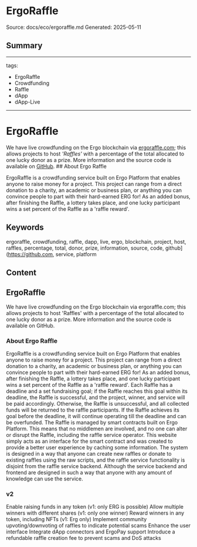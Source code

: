 # ErgoRaffle
Source: docs/eco/ergoraffle.md
Generated: 2025-05-11

## Summary
---
tags:
  - ErgoRaffle
  - Crowdfunding
  - Raffle
  - dApp
  - dApp-Live
---

# ErgoRaffle

We have live crowdfunding on the Ergo blockchain via [ergoraffle.com](https://ergoraffle.com); this allows projects to host *'Raffles'* with a percentage of the total allocated to one lucky donor as a prize. More information and the source code is available on [GitHub](https://github.com/ErgoRaffle). ## About Ergo Raffle

ErgoRaffle is a crowdfunding service built on Ergo Platform that enables anyone to raise money for a project. This project can range from a direct donation to a charity, an academic or business plan, or anything you can convince people to part with their hard-earned ERG for! As an added bonus, after finishing the Raffle, a lottery takes place, and one lucky participant wins a set percent of the Raffle as a 'raffle reward'.

## Keywords
ergoraffle, crowdfunding, raffle, dapp, live, ergo, blockchain, project, host, raffles, percentage, total, donor, prize, information, source, code, github](https://github.com, service, platform

## Content
## ErgoRaffle
We have live crowdfunding on the Ergo blockchain via ergoraffle.com; this allows projects to host 'Raffles' with a percentage of the total allocated to one lucky donor as a prize.
More information and the source code is available on GitHub.

### About Ergo Raffle
ErgoRaffle is a crowdfunding service built on Ergo Platform that enables anyone to raise money for a project. This project can range from a direct donation to a charity, an academic or business plan, or anything you can convince people to part with their hard-earned ERG for! As an added bonus, after finishing the Raffle, a lottery takes place, and one lucky participant wins a set percent of the Raffle as a 'raffle reward'.
Each Raffle has a deadline and a set fundraising goal; if the Raffle reaches this goal within its deadline, the Raffle is successful, and the project, winner, and service will be paid accordingly. Otherwise, the Raffle is unsuccessful, and all collected funds will be returned to the raffle participants. If the Raffle achieves its goal before the deadline, it will continue operating till the deadline and can be overfunded.
The Raffle is managed by smart contracts built on Ergo Platform. This means that no middlemen are involved, and no one can alter or disrupt the Raffle, including the raffle service operator. This website simply acts as an interface for the smart contract and was created to provide a better user experience by caching some information. The system is designed in a way that anyone can create new raffles or donate to existing raffles using the raw scripts, and the raffle service functionality is disjoint from the raffle service backend. Although the service backend and frontend are designed in such a way that anyone with any amount of knowledge can use the service.

### v2
Enable raising funds in any token (v1: only ERG is possible)
Allow multiple winners with different shares (v1: only one winner)
Reward winners in any token, including NFTs (v1: Erg only)
Implement community upvoting/downvoting of raffles to indicate potential scams
Enhance the user interface
Integrate dApp connectors and ErgoPay support
Introduce a refundable raffle creation fee to prevent scams and DoS attacks
